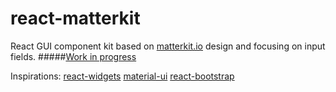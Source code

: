 # react-matterkit
React GUI component kit based on [matterkit.io](https://www.matterkit.io/) design and focusing on input fields.
#####[Work in progress](http://azazdeaz.github.io/react-matterkit/)

Inspirations: 
[react-widgets](https://github.com/jquense/react-widgets)
[material-ui](https://github.com/callemall/material-ui)
[react-bootstrap](https://github.com/react-bootstrap/react-bootstrap)
